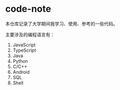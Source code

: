 # code-note

本仓库记录了大学期间我学习、使用、参考的一些代码。

主要涉及的编程语言有：

1. JavaScript
2. TypeScript
3. Java
4. Python
5. C/C++
6. Android
7. SQL
8. Shell

